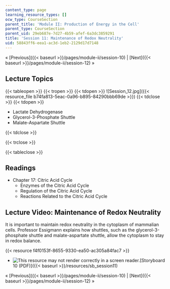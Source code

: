 ```yaml
---
content_type: page
learning_resource_types: []
ocw_type: CourseSection
parent_title: 'Module II: Production of Energy in the Cell'
parent_type: CourseSection
parent_uid: 29eb687e-7d27-4b59-afef-6a3dc3859291
title: 'Session 11: Maintenance of Redox Neutrality'
uid: 58843ff6-eea1-ac3d-1eb2-2129d17d7148
---
```


« [Previous]({{< baseurl >}}/pages/module-ii/session-10) | [Next]({{< baseurl >}}/pages/module-ii/session-12) »

Lecture Topics
--------------

{{< tableopen >}}
{{< tropen >}}
{{< tdopen >}}
![Session_12.jpg]({{< resource_file b74fa813-5eac-0a96-b895-84290bbb69de >}})
{{< tdclose >}}
{{< tdopen >}}


*   Lactate Dehydrogenase
*   Glycerol-3-Phosphate Shuttle
*   Malate-Aspartate Shuttle


{{< tdclose >}}

{{< trclose >}}

{{< tableclose >}}

Readings
--------

*   Chapter 17: Citric Acid Cycle
    *   Enzymes of the Citric Acid Cycle
    *   Regulation of the Citric Acid Cycle
    *   Reactions Related to the Citric Acid Cycle

Lecture Video: Maintenance of Redox Neutrality
----------------------------------------------

It is important to maintain redox neutrality in the cytoplasm of mammalian cells. Professor Essigmann explains how shuttles, such as the glycerol-3-phosphate shuttle and malate-aspartate shuttle, allow the cytoplasm to stay in redox balance.

{{< resource f4f0153f-8655-9330-ea50-ac305a84fac7 >}}

*   ![This resource may not render correctly in a screen reader.](/images/inacessible.gif)[Storyboard 10 (PDF)]({{< baseurl >}}/resources/sb_session11)

« [Previous]({{< baseurl >}}/pages/module-ii/session-10) | [Next]({{< baseurl >}}/pages/module-ii/session-12) »